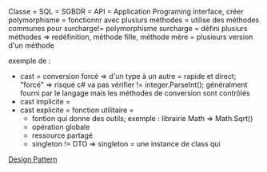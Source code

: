 Classe =
SQL =
SGBDR =
API = Application Programing interface, créer 
polymorphisme = fonctionnr avec plusiurs méthodes = utilise des méthodes communes pour 
surcharge!= polymorphisme
surcharge = défini plusiurs méthodes => redéfinition, méthode fille, méthode mère = plusieurs version d'un méthode

exemple de :
- cast = conversion forcé => d'un type à un autre = rapide et direct; "forcé" => risqué c# va pas vérifier != integer.ParseInt(); généralment fourni par le langage mais les méthodes de conversion sont contrôlés 
- cast implicite = 
- cast explicite =
fonction utilitaire =
  + fontion qui donne des outils; exemple : librairie Math => Math.Sqrt()
  + opération globale
  + ressource partagé
  + singleton != DTO => singleton = une instance de class qui 

[Design Pattern](https://refactoring.guru/fr/design-patterns)

